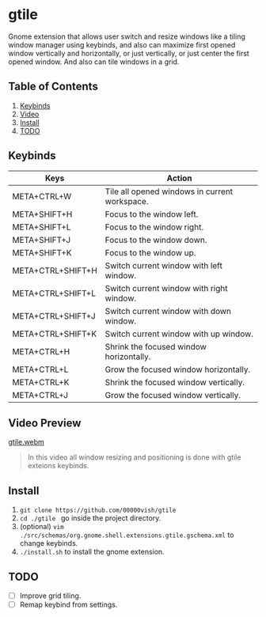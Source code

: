 # gtile

Gnome extension that allows user switch and resize windows like a tiling window manager using keybinds, and also can maximize first opened window vertically and horizontally, or just vertically, or just center the first opened window. And also can tile windows in a grid.   

## Table of Contents
1. [Keybinds](#keybinds)
2. [Video](#video)
3. [Install](#install)
4. [TODO](#todo)


## Keybinds <a name="keybinds"></a>

| Keys    | Action |
| -------- | ------- |
| META+CTRL+W  | Tile all opened windows in current workspace. |
| META+SHIFT+H  | Focus to the window left. |
| META+SHIFT+L  | Focus to the window right. |
| META+SHIFT+J  | Focus to the window down. |
| META+SHIFT+K  | Focus to the window up. |
| META+CTRL+SHIFT+H  | Switch current window with left window. |
| META+CTRL+SHIFT+L  | Switch current window with right window. |
| META+CTRL+SHIFT+J  | Switch current window with down window. |
| META+CTRL+SHIFT+K  | Switch current window with up window. |
| META+CTRL+H  | Shrink the focused window horizontally. |
| META+CTRL+L  | Grow the focused window horizontally. |
| META+CTRL+K  | Shrink the focused window vertically. |
| META+CTRL+J  | Grow the focused window vertically. |

## Video Preview <a name="video"></a>

[gtile.webm](https://github.com/user-attachments/assets/f9d38dc8-0a7d-4abb-b817-d11d9ea96064)

> In this video all window resizing and positioning is done with gtile exteions keybinds.

## Install <a name="install"></a>

1. ```git clone https://github.com/00000vish/gtile```
2. ```cd ./gtile ``` go inside the project directory.
3. (optional) ```vim ./src/schemas/org.gnome.shell.extensions.gtile.gschema.xml``` to change keybinds.
4. ```./install.sh``` to install the gnome extension. 



## TODO <a name="todo"></a>

- [ ] Improve grid tiling.
- [ ] Remap keybind from settings.
